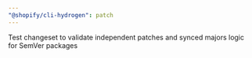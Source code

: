 ```yaml
---
"@shopify/cli-hydrogen": patch
---
```


Test changeset to validate independent patches and synced majors logic for SemVer packages
